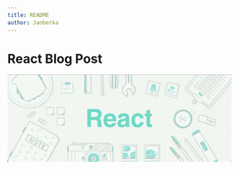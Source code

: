 ```yaml
---
title: README
author: Janberka
---
```


# React Blog Post

![](./images/f6ca072e620399b8c7c63590d8631407-day2.png)